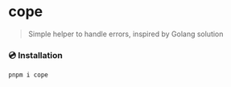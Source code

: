 # cope
> Simple helper to handle errors, inspired by Golang solution

### 💿 Installation
```bash
pnpm i cope
```